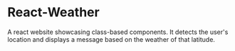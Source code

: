 # React-Weather

A react website showcasing class-based components. It detects the user's location and displays a message based on the weather of that latitude.


